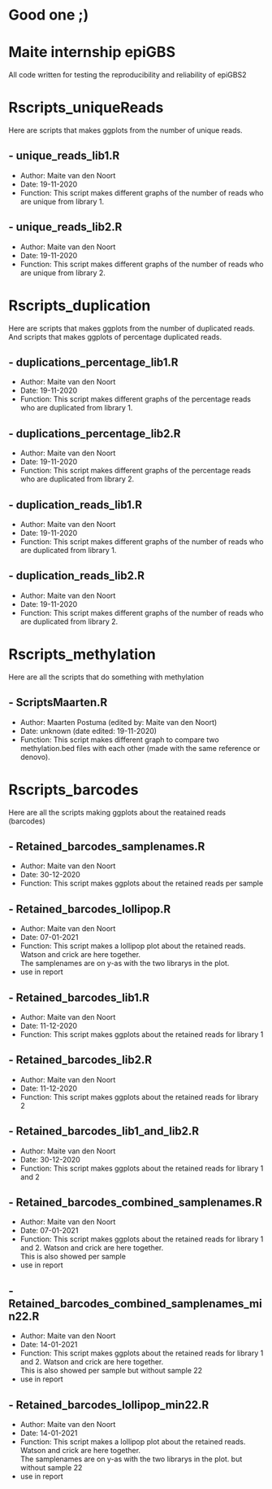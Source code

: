 # Good one ;)
# Maite internship epiGBS
All code written for testing the reproducibility and reliability of epiGBS2


# Rscripts_uniqueReads
Here are scripts that makes ggplots from the number of unique reads.
## - unique_reads_lib1.R 
- Author: Maite van den Noort
- Date: 19-11-2020
- Function: This script makes different graphs of the number of reads who are unique from library 1. 
## - unique_reads_lib2.R
- Author: Maite van den Noort
- Date: 19-11-2020
- Function: This script makes different graphs of the number of reads who are unique from library 2. 


# Rscripts_duplication
Here are scripts that makes ggplots from the number of duplicated reads. And scripts that makes ggplots of percentage duplicated reads.
## - duplications_percentage_lib1.R 
- Author: Maite van den Noort
- Date: 19-11-2020
- Function: This script makes different graphs of the percentage reads who are duplicated from library 1. 
## - duplications_percentage_lib2.R
- Author: Maite van den Noort
- Date: 19-11-2020
- Function: This script makes different graphs of the percentage reads who are duplicated from library 2. 
## - duplication_reads_lib1.R 
- Author: Maite van den Noort
- Date: 19-11-2020
- Function: This script makes different graphs of the number of reads who are duplicated from library 1. 
## - duplication_reads_lib2.R
- Author: Maite van den Noort
- Date: 19-11-2020
- Function: This script makes different graphs of the number of reads who are duplicated from library 2. 


# Rscripts_methylation
Here are all the scripts that do something with methylation
## - ScriptsMaarten.R
- Author: Maarten Postuma (edited by: Maite van den Noort)
- Date: unknown (date edited: 19-11-2020)
- Function: This script makes different graph to compare two methylation.bed files with each other (made with the same reference or denovo).


# Rscripts_barcodes
Here are all the scripts making ggplots about the reatained reads (barcodes)
## - Retained_barcodes_samplenames.R
- Author: Maite van den Noort
- Date: 30-12-2020
- Function: This script makes ggplots about the retained reads per sample
## - Retained_barcodes_lollipop.R
- Author: Maite van den Noort
- Date: 07-01-2021
- Function: This script makes a lollipop plot about the retained reads. Watson and crick are here together.  
The samplenames are on y-as with the two librarys in the plot.
- use in report
## - Retained_barcodes_lib1.R 
- Author: Maite van den Noort
- Date: 11-12-2020
- Function: This script makes ggplots about the retained reads for library 1
## - Retained_barcodes_lib2.R 
- Author: Maite van den Noort
- Date: 11-12-2020
- Function: This script makes ggplots about the retained reads for library 2
## - Retained_barcodes_lib1_and_lib2.R 
- Author: Maite van den Noort
- Date: 30-12-2020
- Function: This script makes ggplots about the retained reads for library 1 and 2
## - Retained_barcodes_combined_samplenames.R
- Author: Maite van den Noort
- Date: 07-01-2021
- Function: This script makes ggplots about the retained reads for library 1 and 2. Watson and crick are here together.  
This is also showed per sample
- use in report
## - Retained_barcodes_combined_samplenames_min22.R
- Author: Maite van den Noort
- Date: 14-01-2021
- Function: This script makes ggplots about the retained reads for library 1 and 2. Watson and crick are here together.  
This is also showed per sample but without sample 22
- use in report
## - Retained_barcodes_lollipop_min22.R
- Author: Maite van den Noort
- Date: 14-01-2021
- Function: This script makes a lollipop plot about the retained reads. Watson and crick are here together.  
The samplenames are on y-as with the two librarys in the plot. but without sample 22
- use in report
